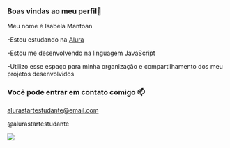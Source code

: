 ### Boas vindas ao meu perfil💙

Meu nome é Isabela Mantoan

-Estou estudando na [Alura](https://www.alura.com.br)

-Estou me desenvolvendo na linguagem JavaScript

-Utilizo esse espaço para minha organização e compartilhamento dos meu projetos desenvolvidos

### Você pode entrar em contato comigo 📫
alurastartestudante@email.com

@alurastartestudante

![](https://media1.tenor.com/m/r3NnKYyYecMAAAAC/leatylrs-friends.gif)
